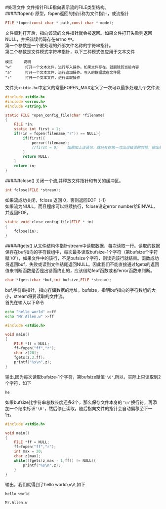 #处理文件
文件指针FILE指向表示流的FILE类型结构。     
#####fopen()
原型，fopen返回的指针称为文件指针，或流指针
```c
FILE *fopen(const char * path,const char * mode);
```
文件顺利打开后，指向该流的文件指针就会被返回。如果文件打开失败则返回NULL，并把错误代码存在errno 中。     
第一个参数是一个要处理的外部文件名称的字符串指针。   
第二个参数是文件模式字符串指针，以下三种模式仅应用于文本文件
```text
模式     说明
"w"      打开一个文本文件，进行写入操作。如果文件存在，就删除其当前内容
"a"      打开一个文本文件，进行追加操作。写入的数据放在文件尾 
"r"      打开一个文本文件，进行读取操作
```
文件头`<stdio.h>`中定义的常量FOPEN_MAX定义了一次可以最多处理几个文件流
```c
#include <stdio.h>
#include <errno.h>
#include <string.h>

static FILE *open_config_file(char *filename)
{
	FILE *in;
	static int first = 1;
	if((in = fopen(filename,"r")) == NULL){
		if(first){
			perror(filename);
			//first = 0;	如果加上该语句，就只有在第一次出现错误的时候，输出错误信息。
		}
		return NULL;
	}
	return in;
}
```
#####fclose()
关闭一个流,并释放文件指针和有关的缓冲区。
```c
int fclose(FILE *stream);
```
如果流成功关闭，fclose 返回 0，否则返回EOF（-1）     
如果流为NULL，而且程序可以继续执行，fclose设定error number给EINVAL，并返回EOF。
```c
static void close_config_file(FILE * in)
{
	fclose(in);
}
```
#####fgets()
从文件结构体指针stream中读取数据，每次读取一行。读取的数据保存在buf指向的字符数组中，每次最多读取bufsize-1个字符（第bufsize个字符赋'\0'），如果文件中的该行，不足bufsize个字符，则读完该行就结束。函数成功将返回buf，失败或读到文件结尾返回NULL。因此我们不能直接通过fgets的返回值来判断函数是否是出错而终止的，应该借助feof函数或者ferror函数来判断。
```c
char *fgets(char *buf,int bufsize,FILE *stream);
```
buf,字符串指针，指向存储数据的地址，bufsize，指明buf指向的字符数组的大小，stream将要读取的文件流。     
首先在输入以下命令
```bash
echo "hello world" >>ff
echo "Mr.Allen.w" >>ff
```
```c
#include <stdio.h>

void main()
{
	FILE *ff = NULL;
	ff=fopen("ff","r");
	char z[20];
	fgets(z,3,ff);
	printf("%s\n",z);
}
```
输出,因为每次读取bufsize-1个字符，第bufsize赋值`'\0'`,所以，实际上只读取到2个字符，如下
```text
he
```
如果bufsize比字符串总数长度还多2个，那么保存文件本身的`'\n'`换行符，再添加一个结束标识`'\0'`，然后停止读取，随后指向文件的指针会自动偏移至下一行。
```c
#include <stdio.h>

void main()
{
	FILE *ff = NULL;
	ff=fopen("ff","r");
	int max = 20;
	char z[max];
	while((fgets(z,max - 1,ff)) != NULL){
		printf("%s\n",z);
	}
}
```
输出，我们就得到了hello world`\n\0`,如下
```text
hello world

Mr.Allen.w

```

